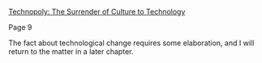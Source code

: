 [Technopoly: The Surrender of Culture to Technology](https://www.amazon.com/Technopoly-Surrender-Technology-Neil-Postman/dp/0679745408/)

Page 9

The fact about technological change requires some elaboration, and I will return to the matter in a later chapter.

